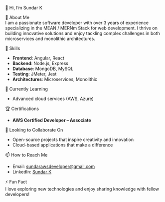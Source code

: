 

👋 Hi, I’m Sundar K

💼 About Me  
I am a passionate software developer with over 3 years of experience specializing in the MEAN / MERNm Stack for web development. I thrive on building innovative solutions and enjoy tackling complex challenges in both microservices and monolithic architectures.

👀 Skills
- **Frontend**: Angular, React  
- **Backend**: Node.js, Express  
- **Database**: MongoDB, MySQL  
- **Testing**: JMeter, Jest  
- **Architectures**: Microservices, Monolithic  

🌱 Currently Learning  
- Advanced cloud services (AWS, Azure)

🏆 Certifications  
- **AWS Certified Developer – Associate**

💞️ Looking to Collaborate On  
- Open-source projects that inspire creativity and innovation  
- Cloud-based applications that make a difference

📫 How to Reach Me  
- Email: sundarawsdeveloper@gmail.com  
- LinkedIn: [Sundar K](https://www.linkedin.com/in/sundarclouddev/)

⚡ Fun Fact  
I love exploring new technologies and enjoy sharing knowledge with fellow developers!
